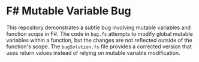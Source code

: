 # F# Mutable Variable Bug

This repository demonstrates a subtle bug involving mutable variables and function scope in F#. The code in `bug.fs` attempts to modify global mutable variables within a function, but the changes are not reflected outside of the function's scope. The `bugSolution.fs` file provides a corrected version that uses return values instead of relying on mutable variable modification.